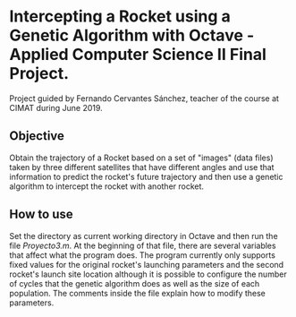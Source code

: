 # Intercepting a Rocket using a Genetic Algorithm with Octave - Applied Computer Science II Final Project.
Project guided by Fernando Cervantes Sánchez, teacher of the course at CIMAT during June 2019.
## Objective
Obtain the trajectory of a Rocket based on a set of "images" (data files) taken by three different satellites that have different angles and use that information to predict the rocket's future trajectory and then use a genetic algorithm to intercept the rocket with another rocket.
## How to use
Set the directory as current working directory in Octave and then run the file _Proyecto3.m_.  At the beginning of that file, there are several variables that affect what the program does. The program currently only supports fixed values for the original rocket's launching parameters and the second rocket's launch site location although it is possible to configure the number of cycles that the genetic algorithm does as well as the size of each population. The comments inside the file explain how to modify these parameters.
